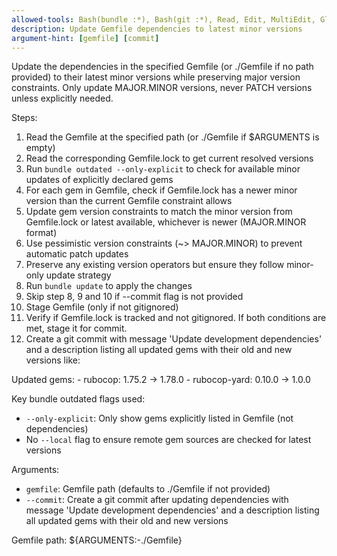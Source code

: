 ```yaml
---
allowed-tools: Bash(bundle :*), Bash(git :*), Read, Edit, MultiEdit, Glob
description: Update Gemfile dependencies to latest minor versions
argument-hint: [gemfile] [commit]
---
```


Update the dependencies in the specified Gemfile (or ./Gemfile if no path provided) to their latest minor versions while
preserving major version constraints. Only update MAJOR.MINOR versions, never PATCH versions unless explicitly needed.

Steps:
1. Read the Gemfile at the specified path (or ./Gemfile if $ARGUMENTS is empty)
2. Read the corresponding Gemfile.lock to get current resolved versions
3. Run `bundle outdated --only-explicit` to check for available minor updates of explicitly declared gems
4. For each gem in Gemfile, check if Gemfile.lock has a newer minor version than the current Gemfile constraint allows
5. Update gem version constraints to match the minor version from Gemfile.lock or latest available, whichever is newer (MAJOR.MINOR format)
6. Use pessimistic version constraints (~> MAJOR.MINOR) to prevent automatic patch updates
7. Preserve any existing version operators but ensure they follow minor-only update strategy
8. Run `bundle update` to apply the changes
7. Skip step 8, 9 and 10 if --commit flag is not provided
8. Stage Gemfile (only if not gitignored)
9. Verify if Gemfile.lock is tracked and not gitignored. If both conditions are met, stage it for commit.
10. Create a git commit with message 'Update development dependencies' and a description listing all updated gems with their old and new versions like:
<commit-message>
  Updated gems:
- rubocop: 1.75.2 → 1.78.0
- rubocop-yard: 0.10.0 → 1.0.0
</commit-message>

Key bundle outdated flags used:
- `--only-explicit`: Only show gems explicitly listed in Gemfile (not dependencies)
- No `--local` flag to ensure remote gem sources are checked for latest versions

Arguments:
- `gemfile`: Gemfile path (defaults to ./Gemfile if not provided)
- `--commit`: Create a git commit after updating dependencies with message 'Update development dependencies' and a description listing all updated gems with their old and new versions

Gemfile path: ${ARGUMENTS:-./Gemfile}
